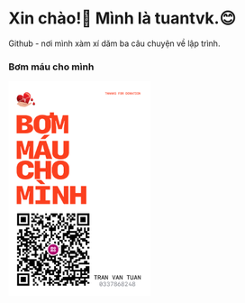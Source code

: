 # Xin chào!:wave: Mình là tuantvk.:blush:

Github - nơi mình xàm xí dăm ba câu chuyện về lập trình.

### Bơm máu cho mình

<img width="50%" src="https://github.com/tuantvk/tuantvk/blob/master/assets/donate.png" alt="donate tuantvk" />
